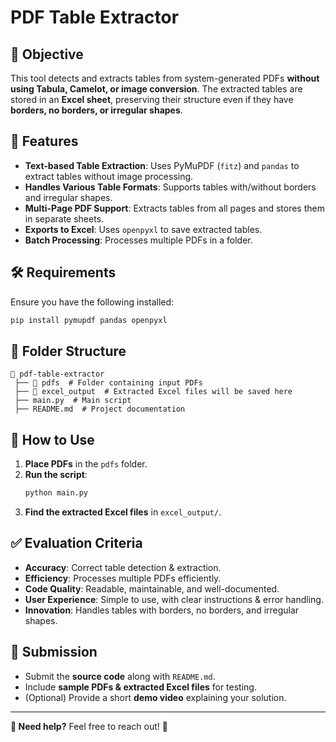 
# PDF Table Extractor

## 📌 Objective
This tool detects and extracts tables from system-generated PDFs **without using Tabula, Camelot, or image conversion**. The extracted tables are stored in an **Excel sheet**, preserving their structure even if they have **borders, no borders, or irregular shapes**.

## 🚀 Features
- **Text-based Table Extraction**: Uses PyMuPDF (`fitz`) and `pandas` to extract tables without image processing.
- **Handles Various Table Formats**: Supports tables with/without borders and irregular shapes.
- **Multi-Page PDF Support**: Extracts tables from all pages and stores them in separate sheets.
- **Exports to Excel**: Uses `openpyxl` to save extracted tables.
- **Batch Processing**: Processes multiple PDFs in a folder.

## 🛠️ Requirements
Ensure you have the following installed:
```sh
pip install pymupdf pandas openpyxl
```

## 📂 Folder Structure
```
📁 pdf-table-extractor
 ├── 📂 pdfs  # Folder containing input PDFs
 ├── 📂 excel_output  # Extracted Excel files will be saved here
 ├── main.py  # Main script
 ├── README.md  # Project documentation
```

## 🔧 How to Use
1. **Place PDFs** in the `pdfs` folder.
2. **Run the script**:
   ```sh
   python main.py
   ```
3. **Find the extracted Excel files** in `excel_output/`.



## ✅ Evaluation Criteria
- **Accuracy**: Correct table detection & extraction.
- **Efficiency**: Processes multiple PDFs efficiently.
- **Code Quality**: Readable, maintainable, and well-documented.
- **User Experience**: Simple to use, with clear instructions & error handling.
- **Innovation**: Handles tables with borders, no borders, and irregular shapes.

## 📝 Submission
- Submit the **source code** along with `README.md`.
- Include **sample PDFs & extracted Excel files** for testing.
- (Optional) Provide a short **demo video** explaining your solution.

---
**📧 Need help?** Feel free to reach out! 🚀
